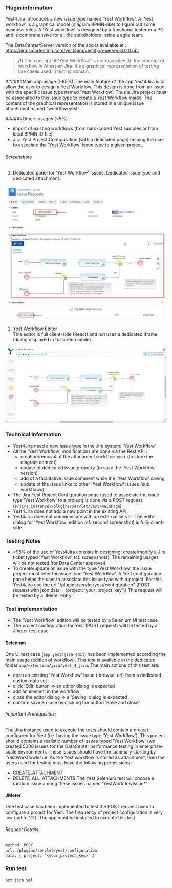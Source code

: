 ### Plugin information
Yest4Jira introduces a new issue type named 'Yest Workflow'.
A 'Yest workflow' is a graphical model (diagram BPMN-like) to figure out some business rules.
A 'Yest workflow' is designed by a functional tester or a PO and is comprehensive for all the stakeholders inside a agile team.

The DataCenter/Server version of the app is available at :
https://jira.smartesting.com/yest4jira/yest4jira-server-3.0.0.obr

> **/!\\** The concept of 'Yest Workflow' is not equivalent to the concept of workflow in Atlassian Jira. It's a graphical representation of testing use cases used in testing domain.


######Main app usage (>95%)
The main feature of the app Yest4Jira is to allow the user to design a Yest Workflow.
This design is done from an issue with the specific issue type named 'Yest Workflow'.
Thus a Jira project must be associated to this issue type to create a Yest Workflow inside. 
The content of the graphical representation is stored in a unique issue attachment named "workflow.yest".

######Others usages (<5%)
* import of existing workflows (from hard-coded Yest samples or from local BPMN.iO file).
* Jira Yest Project Configuration (with a dedicated page) helping the user to associate the 'Yest Workflow' issue type to a given project. 

###### Screenshots

1. Dedicated panel for 'Yest Workflow' issues. Dedicated issue type and dedicated attachment.

![](images/yestWorkflowIssue.png)

2. Yest Workflow Editor  
This editor is full client-side (React) and not uses a dedicated iframe (dialog displayed in fullscreen mode).  

![](images/yestWorkflowEditor.png)


### Technical information
* Yest4Jira need a new issue type in the Jira system: 'Yest Workflow'
* All the 'Yest Workflow' modifications are done via the Rest API :
    - creation/removal of the attachment `workflow.yest` (to store the diagram content)
    - update of dedicated issue property (to save the 'Yest Workflow' version)
    - add of a facultative issue comment while the 'Yest Workflow' saving
    - update of the issue links to other 'Yest Workflow' issues (sub workflows)
* The Jira Yest Project Configuration page (used to associate the issue type 'Yest Workflow' to a project) is done via a POST request (`${jira_instance}/plugins/servlet/yest/mainPage`)
* Yest4Jira does not add a new point in the existing API. 
* Yest4Jira does not communicate with an external server. The editor dialog for 'Yest Workflow' edition (cf. second screenshot) is fully client-side.

 

### Testing Notes
* \>95% of the use of Yest4Jira consists in designing: create/modify a Jira ticket typed 'Yest Workflow' (cf. screenshots).
    The remaining usages will be not tested (for Data Center approval) 
* To create/update an issue with the type 'Yest Workflow' the issue project must refer the issue type 'Yest Workflow'. A Yest configuration page helps the user to associate this issue type with a project.
 For this Yest4Jira use the url "/plugins/servlet/yest/configuration" (POST request with json data = {project: 'your_project_key'})
 This request will be tested by a JMeter entry. 
 

### Test implementation
* The 'Yest Workflow' edition will be tested by a Selenium UI test case
* The project configuration for Yest (POST request) will be tested by a Jmeter test case

#### Selenium
One UI test case (`app_yest4jira_edit`) has been implemented according the main usage (edition of workflow). 
This test is available in the dedicated folder `app/extension/jira/yest_4_jira`.
The main actions of this test are:
* open an existing 'Yest Workflow' issue ('browse' url) from a dedicated custom data set
* click 'Edit' button => an editor dialog is expected
* add an element in the workflow
* close the editor dialog => a 'Saving' dialog is expected
* confirm save & close by clicking the button 'Save and close'

###### Important Prerequisites:
The Jira instance used to execute the tests should contain a project configured for Yest (i.e. having the issue type 'Yest Workflow').
This project should contains a realistic number of issues typed 'Yest Workflow' (we created 5000 issues for the DataCenter performance testing in enterprise-scale environment). 
These issues should have the summary starting by 'YestWorkflowIssue'
As the Yest workflow is stored as attachment, then the users used for testing must have the following permissions :
  - CREATE_ATTACHMENT
  - DELETE_ALL_ATTACHMENTS
The Yest Selenium test will choose a random issue among these issues named 'YestWorkflowIssue*' 

#### JMeter
One test case has been implemented to test the POST request used to configure a project for Yest.
The frequency of project configuration is very low (set to 1%). 
The app must be installed to execute this test.  

###### Request Details:
```
method: POST 
url: /plugins/servlet/yest/configuration
data: { project: '<your_project_key>' }
```


### Run test
`bzt jira.yml`
